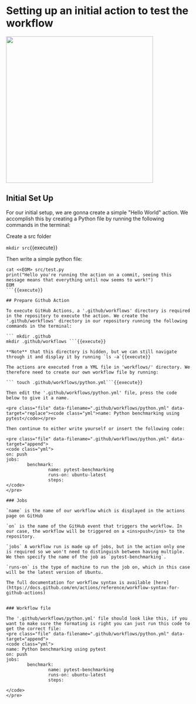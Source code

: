 # Setting up an initial action to test the workflow
<img src="https://github.com/jhammarstedt/katacoda-scenarios/blob/main/ghactionDemo/images/tut_part1.PNG?raw=true" height="400" />

## Initial Set Up
For our initial setup, we are gonna create a simple "Hello World" action. 
We accomplish this by creating a Python file by running the following commands in the terminal:

Create a src folder

```mkdir src```{{execute}}

Then write a simple python file:
```
cat <<EOM> src/test.py
print("Hello you're running the action on a commit, seeing this message means that everything until now seems to work!")
EOM
```{{execute}}

## Prepare Github Action

To execute GitHub Actions, a '.github/workflows' directory is required in the repository to execute the action. We create the '.github/workflows' directory in our repository running the following commands in the terminal:

``` mkdir .github 
mkdir .github/workflows ```{{execute}}

**Note** that this directory is hidden, but we can still navigate through it and display it by running `ls -a`{{execute}}

The actions are executed from a YML file in 'workflows/' directory. We therefore need to create our own workflow file by running:

``` touch .github/workflows/python.yml```{{execute}}

Then edit the '.github/workflows/python.yml' file, press the code below to give it a name. 

<pre class="file" data-filename=".github/workflows/python.yml" data-target="replace"><code class="yml">name: Python benchmarking using pytest</code></pre>

Then continue to either write yourself or insert the following code:

<pre class="file" data-filename=".github/workflows/python.yml" data-target="append">
<code class="yml">
on: push
jobs:
        benchmark:
                name: pytest-benchmarking
                runs-on: ubuntu-latest
                steps:
</code>
</pre>

### Jobs

`name` is the name of our workflow which is displayed in the actions page on GitHub

`on` is the name of the GitHub event that triggers the workflow. In our case, the workflow will be triggered on a <ins>push</ins> to the repository.

`jobs` A workflow run is made up of jobs, but in the action only one is required so we won't need to distinguish between having multiple. We then specify the name of the job as `pytest-benchmarking`. 

`runs-on` is the type of machine to run the job on, which in this case will be the latest version of Ubuntu.

The full documentation for workflow syntax is available [here](https://docs.github.com/en/actions/reference/workflow-syntax-for-github-actions)


### Workflow file

The '.github/workflows/python.yml' file should look like this, if you want to make sure the formating is right you can just run this code to get the correct file:
<pre class="file" data-filename=".github/workflows/python.yml" data-target="append">
<code class="yml">
name: Python benchmarking using pytest
on: push
jobs:
        benchmark:
                name: pytest-benchmarking
                runs-on: ubuntu-latest
                steps:
 
</code>
</pre> 

